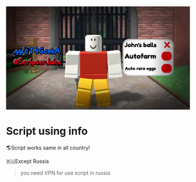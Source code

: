 ![Image alt](https://github.com/johnytb/script/blob/main/unnamed.png)
# **Script using info**

🌎Script works same in all country!

🇷🇺Except Russia
> you need VPN for use script in russia
